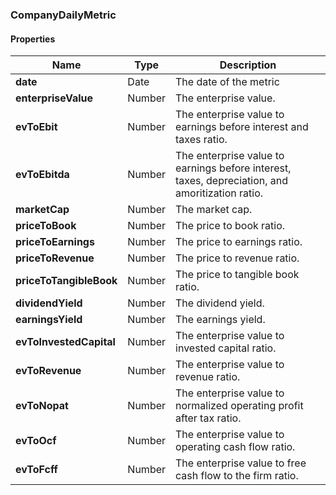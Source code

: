 
[//]: # (CLASS:CompanyDailyMetric)

[//]: # (KIND:object)

### CompanyDailyMetric

#### Properties

[//]: # (START_DEFINITION)

Name | Type | Description
------------ | ------------- | -------------
**date** | Date | The date of the metric &nbsp;
**enterpriseValue** | Number | The enterprise value. &nbsp;
**evToEbit** | Number | The enterprise value to earnings before interest and taxes ratio. &nbsp;
**evToEbitda** | Number | The enterprise value to earnings before interest, taxes, depreciation, and amoritization ratio. &nbsp;
**marketCap** | Number | The market cap. &nbsp;
**priceToBook** | Number | The price to book ratio. &nbsp;
**priceToEarnings** | Number | The price to earnings ratio. &nbsp;
**priceToRevenue** | Number | The price to revenue ratio. &nbsp;
**priceToTangibleBook** | Number | The price to tangible book ratio. &nbsp;
**dividendYield** | Number | The dividend yield. &nbsp;
**earningsYield** | Number | The earnings yield. &nbsp;
**evToInvestedCapital** | Number | The enterprise value to invested capital ratio. &nbsp;
**evToRevenue** | Number | The enterprise value to revenue ratio. &nbsp;
**evToNopat** | Number | The enterprise value to normalized operating profit after tax ratio. &nbsp;
**evToOcf** | Number | The enterprise value to operating cash flow ratio. &nbsp;
**evToFcff** | Number | The enterprise value to free cash flow to the firm ratio. &nbsp;

[//]: # (END_DEFINITION)





